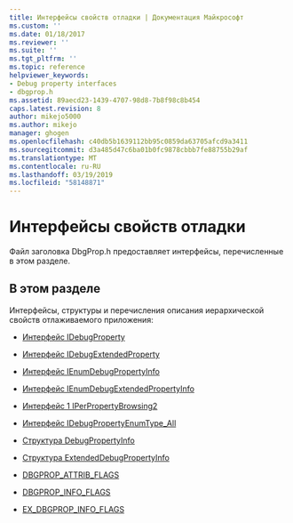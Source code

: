 ```yaml
---
title: Интерфейсы свойств отладки | Документация Майкрософт
ms.custom: ''
ms.date: 01/18/2017
ms.reviewer: ''
ms.suite: ''
ms.tgt_pltfrm: ''
ms.topic: reference
helpviewer_keywords:
- Debug property interfaces
- dbgprop.h
ms.assetid: 89aecd23-1439-4707-98d8-7b8f98c8b454
caps.latest.revision: 8
author: mikejo5000
ms.author: mikejo
manager: ghogen
ms.openlocfilehash: c40db5b1639112bb95c0859da63705afcd9a3411
ms.sourcegitcommit: d3a485d47c6ba01b0fc9878cbbb7fe88755b29af
ms.translationtype: MT
ms.contentlocale: ru-RU
ms.lasthandoff: 03/19/2019
ms.locfileid: "58148871"
---
```

# <a name="debug-property-interfaces"></a>Интерфейсы свойств отладки
Файл заголовка DbgProp.h предоставляет интерфейсы, перечисленные в этом разделе.  
  
## <a name="in-this-section"></a>В этом разделе  
 Интерфейсы, структуры и перечисления описания иерархической свойств отлаживаемого приложения:  
  
-   [Интерфейс IDebugProperty](../../winscript/reference/idebugproperty-interface.md)  
  
-   [Интерфейс IDebugExtendedProperty](../../winscript/reference/idebugextendedproperty-interface.md)  
  
-   [Интерфейс IEnumDebugPropertyInfo](../../winscript/reference/ienumdebugpropertyinfo-interface.md)  
  
-   [Интерфейс IEnumDebugExtendedPropertyInfo](../../winscript/reference/ienumdebugextendedpropertyinfo-interface.md)  
  
-   [Интерфейс 1 IPerPropertyBrowsing2](../../winscript/reference/iperpropertybrowsing2-interface-1.md)  
  
-   [Интерфейс IDebugPropertyEnumType_All](../../winscript/reference/idebugpropertyenumtype-all-interface.md)  
  
-   [Структура DebugPropertyInfo](../../winscript/reference/debugpropertyinfo-structure.md)  
  
-   [Структура ExtendedDebugPropertyInfo](../../winscript/reference/extendeddebugpropertyinfo-structure.md)  
  
-   [DBGPROP_ATTRIB_FLAGS](../../winscript/reference/dbgprop-attrib-flags.md)  
  
-   [DBGPROP_INFO_FLAGS](../../winscript/reference/dbgprop-info-flags.md)  
  
-   [EX_DBGPROP_INFO_FLAGS](../../winscript/reference/ex-dbgprop-info-flags.md)